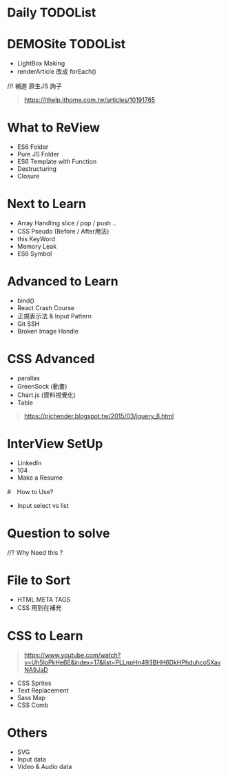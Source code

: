 # Daily TODOList

# DEMOSite TODOList
- LightBox Making
- renderArticle 改成 forEach()

//! 補進 原生JS 詢子
> https://ithelp.ithome.com.tw/articles/10191765


# What to ReView
- ES6 Folder
- Pure JS Folder
- ES6 Template with Function
- Destructuring
- Closure

# Next to Learn
- Array Handling slice / pop / push ..
- CSS Pseudo  (Before / After用法)
- this KeyWord
- Memory Leak
- ES6 Symbol

# Advanced to Learn
- bind()
- React Crash Course
- 正規表示法 & Input Pattern
- Git SSH 
- Broken Image Handle

# CSS Advanced
- parallax
- GreenSock (動畫)
- Chart.js (資料視覺化)
- Table
> https://pjchender.blogspot.tw/2015/03/jquery_8.html


# InterView SetUp
- LinkedIn
- 104
- Make a Resume

#　How to Use?
- Input select vs list

# Question to solve
//? Why Need this ?<!DOCTYPE html>

# File to Sort
- HTML META TAGS
- CSS 用到在補充

# CSS to Learn
> https://www.youtube.com/watch?v=Uh5loPkHe6E&index=17&list=PLLnpHn493BHH6DkHPhduhco5XavNA9JaD
* CSS Sprites
* Text Replacement
* Sass Map
* CSS Comb

# Others
- SVG
- Input data 
- Video & Audio data